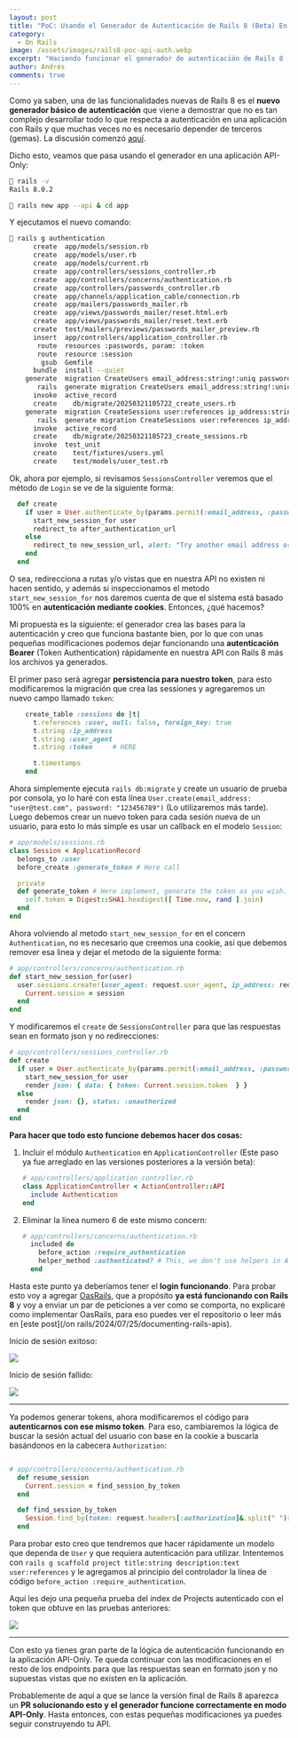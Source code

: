 ```yaml
---
layout: post
title: "PoC: Usando el Generador de Autenticación de Rails 8 (Beta) En Modo API-Only."
category:
  - On Rails
image: /assets/images/rails8-poc-api-auth.webp
excerpt: "Haciendo funcionar el generador de autenticación de Rails 8 (Beta) en una aplicación creada en modo API-Only."
author: Andrés
comments: true
---
```


Como ya saben, una de las funcionalidades nuevas de Rails 8 es el **nuevo generador básico de autenticación** que viene a demostrar que no es tan complejo desarrollar todo lo que respecta a autenticación en una aplicación con Rails y que muchas veces no es necesario depender de terceros (gemas). La discusión comenzó [aquí](https://github.com/rails/rails/issues/50446).

Dicho esto, veamos que pasa usando el generador en una aplicación API-Only:

```bash
 rails -v
Rails 8.0.2
```

```bash
 rails new app --api & cd app
```

Y ejecutamos el nuevo comando:

```bash
 rails g authentication
      create  app/models/session.rb
      create  app/models/user.rb
      create  app/models/current.rb
      create  app/controllers/sessions_controller.rb
      create  app/controllers/concerns/authentication.rb
      create  app/controllers/passwords_controller.rb
      create  app/channels/application_cable/connection.rb
      create  app/mailers/passwords_mailer.rb
      create  app/views/passwords_mailer/reset.html.erb
      create  app/views/passwords_mailer/reset.text.erb
      create  test/mailers/previews/passwords_mailer_preview.rb
      insert  app/controllers/application_controller.rb
       route  resources :passwords, param: :token
       route  resource :session
        gsub  Gemfile
      bundle  install --quiet
    generate  migration CreateUsers email_address:string!:uniq password_digest:string! --force
       rails  generate migration CreateUsers email_address:string!:uniq password_digest:string! --force 
      invoke  active_record
      create    db/migrate/20250321105722_create_users.rb
    generate  migration CreateSessions user:references ip_address:string user_agent:string --force
       rails  generate migration CreateSessions user:references ip_address:string user_agent:string --force 
      invoke  active_record
      create    db/migrate/20250321105723_create_sessions.rb
      invoke  test_unit
      create    test/fixtures/users.yml
      create    test/models/user_test.rb
```

Ok, ahora por ejemplo, si revisamos `SessionsController` veremos que el método de `Login` se ve de la siguiente forma:

```ruby
  def create
    if user = User.authenticate_by(params.permit(:email_address, :password))
      start_new_session_for user
      redirect_to after_authentication_url
    else
      redirect_to new_session_url, alert: "Try another email address or password."
    end
  end
```

O sea, redirecciona a rutas y/o vistas que en nuestra API no existen ni hacen sentido, y además si inspeccionamos el metodo `start_new_session_for` nos daremos cuenta de que el sistema está basado 100% en **autenticación mediante cookies**. Entonces, ¿qué hacemos?

Mi propuesta es la siguiente: el generador crea las bases para la autenticación y creo que funciona bastante bien, por lo que con unas pequeñas modificaciones podemos dejar funcionando una **autenticación Bearer** (Token Authentication) rápidamente en nuestra API con Rails 8 más los archivos ya generados.

El primer paso será agregar **persistencia para nuestro token**, para esto modificaremos la migración que crea las sessiones y agregaremos un nuevo campo llamado `token`:

```ruby
    create_table :sessions do |t|
      t.references :user, null: false, foreign_key: true
      t.string :ip_address
      t.string :user_agent
      t.string :token     # HERE

      t.timestamps
    end
```

Ahora simplemente ejecuta `rails db:migrate` y create un usuario de prueba por consola, yo lo haré con esta línea `User.create(email_address: "user@test.com", password: "123456789")` (Lo utilizaremos más tarde). Luego debemos crear un nuevo token para cada sesión nueva de un usuario, para esto lo más simple es usar un callback en el modelo `Session`:

```ruby
# app/models/sessions.rb
class Session < ApplicationRecord
  belongs_to :user
  before_create :generate_token # Here call

  private
  def generate_token # Here implement, generate the token as you wish.
    self.token = Digest::SHA1.hexdigest([ Time.now, rand ].join)
  end
end
```

Ahora volviendo al metodo `start_new_session_for` en el concern `Authentication`, no es necesario que creemos una cookie, asi que debemos remover esa linea y dejar el metodo de la siguiente forma:

```ruby
# app/controllers/concerns/authentication.rb
def start_new_session_for(user)
  user.sessions.create!(user_agent: request.user_agent, ip_address: request.remote_ip).tap do |session|
    Current.session = session
  end
end
```

Y modificaremos el `create` de `SessionsController` para que las respuestas sean en formato json y no redirecciones:

```ruby
# app/controllers/sessions_controller.rb
def create
  if user = User.authenticate_by(params.permit(:email_address, :password))
    start_new_session_for user
    render json: { data: { token: Current.session.token  } }
  else
    render json: {}, status: :unauthorized
  end
end
```

**Para hacer que todo esto funcione debemos hacer dos cosas:**

1. Incluir el módulo `Authentication` en `ApplicationController` (Este paso ya fue arreglado en las versiones posteriores a la versión beta):

   ```ruby
   # app/controllers/application_controller.rb
   class ApplicationController < ActionController::API
     include Authentication
   end
   ```

2. Eliminar la linea numero 6 de este mismo concern:

   ```ruby
   # app/controllers/concerns/authentication.rb
     included do
       before_action :require_authentication
       helper_method :authenticated? # This, we don't use helpers in APIs
     end
   ```

Hasta este punto ya deberíamos tener el **login funcionando**. Para probar esto voy a agregar [OasRails](https://github.com/a-chacon/oas_rails), que a propósito **ya está funcionando con Rails 8** y voy a enviar un par de peticiones a ver como se comporta, no explicaré como implementar OasRails, para eso puedes ver el repositorio o leer más en [este post](/on rails/2024/07/25/documenting-rails-apis).

Inicio de sesión exitoso:

![](/assets/images/rails8_success_login.png)

Inicio de sesión fallido:

![](/assets/images/rails8_fail_login.png)

---

Ya podemos generar tokens, ahora modificaremos el código para **autenticarnos con ese mismo token**. Para eso, cambiaremos la lógica de buscar la sesión actual del usuario con base en la cookie a buscarla basándonos en la cabecera `Authorization`:

```ruby

# app/controllers/concerns/authentication.rb
  def resume_session
    Current.session = find_session_by_token
  end

  def find_session_by_token
    Session.find_by(token: request.headers[:authorization]&.split(" ")[-1])
  end
```

Para probar esto creo que tendremos que hacer rápidamente un modelo que dependa de `User` y que requiera autenticación para utilizar. Intentemos con `rails g scaffold project title:string description:text user:references` y le agregamos al principio del controlador la línea de código `before_action :require_authentication`.

Aquí les dejo una pequeña prueba del index de Projects autenticado con el token que obtuve en las pruebas anteriores:

![](/assets/images/rails8_projects.png)

---

Con esto ya tienes gran parte de la lógica de autenticación funcionando en la aplicación API-Only. Te queda continuar con las modificaciones en el resto de los endpoints para que las respuestas sean en formato json y no supuestas vistas que no existen en la aplicación.

Probablemente de aquí a que se lance la versión final de Rails 8 aparezca un **PR solucionando esto y el generador funcione correctamente en modo API-Only**. Hasta entonces, con estas pequeñas modificaciones ya puedes seguir construyendo tu API.
